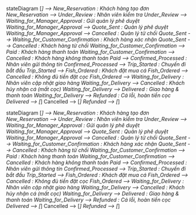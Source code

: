 stateDiagram
    [*] --> New_Reservation : Khách hàng tạo đơn
    New_Reservation --> Under_Review : Nhân viên kiểm tra
    Under_Review --> Waiting_for_Manager_Approval : Gửi quản lý phê duyệt
    Waiting_for_Manager_Approval --> Quote_Sent : Quản lý phê duyệt
    Waiting_for_Manager_Approval --> Cancelled : Quản lý từ chối
    Quote_Sent --> Waiting_for_Customer_Confirmation : Khách hàng xác nhận
    Quote_Sent --> Cancelled : Khách hàng từ chối
    Waiting_for_Customer_Confirmation --> Paid : Khách hàng thanh toán
    Waiting_for_Customer_Confirmation --> Cancelled : Khách hàng không thanh toán
    Paid --> Confirmed_Processed : Nhân viên gửi thông tin
    Confirmed_Processed --> Trip_Started : Chuyến đi bắt đầu
    Trip_Started --> Fish_Ordered : Khách đặt mua cá
    Fish_Ordered --> Cancelled : Không đủ tiền đặt cọc
    Fish_Ordered --> Waiting_for_Delivery : Nhân viên cập nhật giao hàng
    Waiting_for_Delivery --> Cancelled : Khách hủy nhận cá (mất cọc)
    Waiting_for_Delivery --> Delivered : Giao hàng & thanh toán
    Waiting_for_Delivery --> Refunded : Cá lỗi, hoàn tiền cọc
    Delivered --> [*]
    Cancelled --> [*]
    Refunded --> [*]

stateDiagram
    [*] --> New_Reservation : Khách hàng tạo đơn
    New_Reservation --> Under_Review : Nhân viên kiểm tra
    Under_Review --> Waiting_for_Manager_Approval : Gửi quản lý phê duyệt
    Waiting_for_Manager_Approval --> Quote_Sent : Quản lý phê duyệt
    Waiting_for_Manager_Approval --> Cancelled : Quản lý từ chối
    Quote_Sent --> Waiting_for_Customer_Confirmation : Khách hàng xác nhận
    Quote_Sent --> Cancelled : Khách hàng từ chối
    Waiting_for_Customer_Confirmation --> Paid : Khách hàng thanh toán
    Waiting_for_Customer_Confirmation --> Cancelled : Khách hàng không thanh toán
    Paid --> Confirmed_Processed : Nhân viên gửi thông tin
    Confirmed_Processed --> Trip_Started : Chuyến đi bắt đầu
    Trip_Started --> Fish_Ordered : Khách đặt mua cá
    Fish_Ordered --> Cancelled : Không đủ tiền đặt cọc
    Fish_Ordered --> Waiting_for_Delivery : Nhân viên cập nhật giao hàng
    Waiting_for_Delivery --> Cancelled : Khách hủy nhận cá (mất cọc)
    Waiting_for_Delivery --> Delivered : Giao hàng & thanh toán
    Waiting_for_Delivery --> Refunded : Cá lỗi, hoàn tiền cọc
    Delivered --> [*]
    Cancelled --> [*]
    Refunded --> [*]
